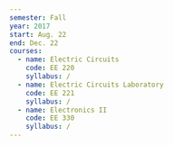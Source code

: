 ```yaml
---
semester: Fall
year: 2017
start: Aug. 22
end: Dec. 22
courses:
  - name: Electric Circuits
    code: EE 220
    syllabus: /
  - name: Electric Circuits Laboratory
    code: EE 221
    syllabus: /
  - name: Electronics II
    code: EE 330
    syllabus: /
---
```

